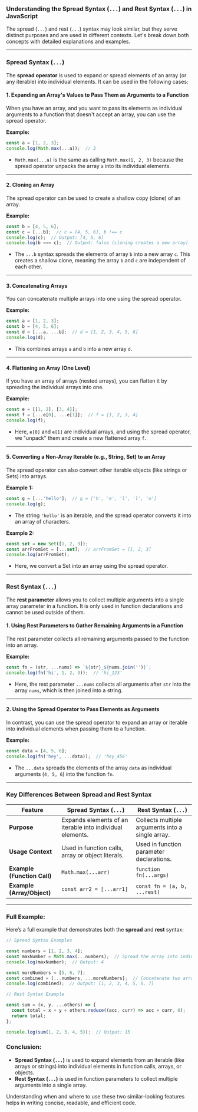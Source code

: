 ### **Understanding the Spread Syntax (`...`) and Rest Syntax (`...`) in JavaScript**

The spread (`...`) and rest (`...`) syntax may look similar, but they serve distinct purposes and are used in different contexts. Let's break down both concepts with detailed explanations and examples.

---

### **Spread Syntax (`...`)**
The **spread operator** is used to expand or spread elements of an array (or any iterable) into individual elements. It can be used in the following cases:

#### 1. **Expanding an Array's Values to Pass Them as Arguments to a Function**

When you have an array, and you want to pass its elements as individual arguments to a function that doesn't accept an array, you can use the spread operator.

**Example:**
```javascript
const a = [1, 2, 3];
console.log(Math.max(...a));  // 3
```
- `Math.max(...a)` is the same as calling `Math.max(1, 2, 3)` because the spread operator unpacks the array `a` into its individual elements.

---

#### 2. **Cloning an Array**
The spread operator can be used to create a shallow copy (clone) of an array.

**Example:**
```javascript
const b = [4, 5, 6];
const c = [...b];  // c = [4, 5, 6], b !== c
console.log(c);  // Output: [4, 5, 6]
console.log(b === c);  // Output: false (cloning creates a new array)
```
- The `...b` syntax spreads the elements of array `b` into a new array `c`. This creates a shallow clone, meaning the array `b` and `c` are independent of each other.

---

#### 3. **Concatenating Arrays**
You can concatenate multiple arrays into one using the spread operator.

**Example:**
```javascript
const a = [1, 2, 3];
const b = [4, 5, 6];
const d = [...a, ...b];  // d = [1, 2, 3, 4, 5, 6]
console.log(d);
```
- This combines arrays `a` and `b` into a new array `d`.

---

#### 4. **Flattening an Array (One Level)**
If you have an array of arrays (nested arrays), you can flatten it by spreading the individual arrays into one.

**Example:**
```javascript
const e = [[1, 2], [3, 4]];
const f = [...e[0], ...e[1]];  // f = [1, 2, 3, 4]
console.log(f);
```
- Here, `e[0]` and `e[1]` are individual arrays, and using the spread operator, we "unpack" them and create a new flattened array `f`.

---

#### 5. **Converting a Non-Array Iterable (e.g., String, Set) to an Array**
The spread operator can also convert other iterable objects (like strings or Sets) into arrays.

**Example 1:**
```javascript
const g = [...'hello'];  // g = ['h', 'e', 'l', 'l', 'o']
console.log(g);
```
- The string `'hello'` is an iterable, and the spread operator converts it into an array of characters.

**Example 2:**
```javascript
const set = new Set([1, 2, 3]);
const arrFromSet = [...set];  // arrFromSet = [1, 2, 3]
console.log(arrFromSet);
```
- Here, we convert a Set into an array using the spread operator.

---

### **Rest Syntax (`...`)**
The **rest parameter** allows you to collect multiple arguments into a single array parameter in a function. It is only used in function declarations and cannot be used outside of them.

#### 1. **Using Rest Parameters to Gather Remaining Arguments in a Function**
The rest parameter collects all remaining arguments passed to the function into an array.

**Example:**
```javascript
const fn = (str, ...nums) => `${str}_${nums.join('')}`;
console.log(fn('hi', 1, 2, 3));  // 'hi_123'
```
- Here, the rest parameter `...nums` collects all arguments after `str` into the array `nums`, which is then joined into a string.

---

#### 2. **Using the Spread Operator to Pass Elements as Arguments**
In contrast, you can use the spread operator to expand an array or iterable into individual elements when passing them to a function.

**Example:**
```javascript
const data = [4, 5, 6];
console.log(fn('hey', ...data));  // 'hey_456'
```
- The `...data` spreads the elements of the array `data` as individual arguments (`4, 5, 6`) into the function `fn`.

---

### **Key Differences Between Spread and Rest Syntax**

| Feature                        | **Spread Syntax (`...`)**                          | **Rest Syntax (`...`)**                           |
|---------------------------------|-----------------------------------------------------|--------------------------------------------------|
| **Purpose**                     | Expands elements of an iterable into individual elements. | Collects multiple arguments into a single array. |
| **Usage Context**               | Used in function calls, array or object literals.   | Used in function parameter declarations.         |
| **Example (Function Call)**     | `Math.max(...arr)`                                  | `function fn(...args)`                           |
| **Example (Array/Object)**      | `const arr2 = [...arr1]`                            | `const fn = (a, b, ...rest)`                    |

---

### **Full Example:**

Here’s a full example that demonstrates both the **spread** and **rest** syntax:

```javascript
// Spread Syntax Examples

const numbers = [1, 2, 3, 4];
const maxNumber = Math.max(...numbers);  // Spread the array into individual arguments
console.log(maxNumber);  // Output: 4

const moreNumbers = [5, 6, 7];
const combined = [...numbers, ...moreNumbers];  // Concatenate two arrays
console.log(combined);  // Output: [1, 2, 3, 4, 5, 6, 7]

// Rest Syntax Example

const sum = (x, y, ...others) => {
  const total = x + y + others.reduce((acc, curr) => acc + curr, 0);
  return total;
};

console.log(sum(1, 2, 3, 4, 5));  // Output: 15
```

### **Conclusion:**
- **Spread Syntax (`...`)** is used to expand elements from an iterable (like arrays or strings) into individual elements in function calls, arrays, or objects.
- **Rest Syntax (`...`)** is used in function parameters to collect multiple arguments into a single array.

Understanding when and where to use these two similar-looking features helps in writing concise, readable, and efficient code.